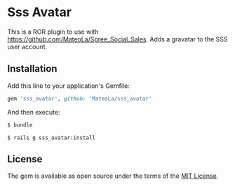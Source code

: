 # Sss Avatar
This is a ROR plugin to use with https://github.com/MateoLa/Spree_Social_Sales.
Adds a gravatar to the SSS user account.

## Installation
Add this line to your application's Gemfile:

```ruby
gem 'sss_avatar', github: 'MateoLa/sss_avatar'
```

And then execute:
```bash
$ bundle
```

```rails
$ rails g sss_avatar:install
```

## License
The gem is available as open source under the terms of the [MIT License](https://opensource.org/licenses/MIT).
